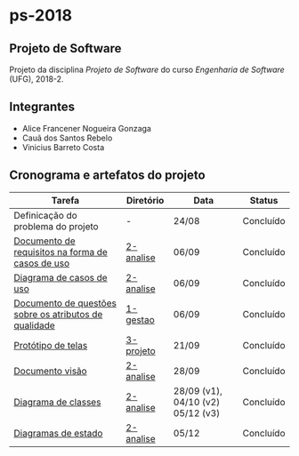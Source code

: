 # ps-2018

## Projeto de Software

Projeto da disciplina _Projeto de Software_ do curso _Engenharia de Software_ (UFG), 2018-2.  

## Integrantes

- Alice Francener Nogueira Gonzaga  
- Cauã dos Santos Rebelo  
- Vinicius Barreto Costa  

## Cronograma e artefatos do projeto

 Tarefa         | Diretório |Data | Status |
----------------|-----------|-------------|--------|
 Definicação do problema do projeto | - | 24/08 | Concluído
 [Documento de requisitos na forma de casos de uso](2-analise/descricao-caso-uso.pdf) | [2-analise](2-analise) | 06/09 | Concluído
 [Diagrama de casos de uso](2-analise/diagrama-caso-de-uso.png) | [2-analise](2-analise) | 06/09 | Concluído
 [Documento de questões sobre os atributos de qualidade](1-gestao/questoes-atributos-qualidade.pdf) | [1-gestao](1-gestao) | 06/09 | Concluído
 [Protótipo de telas](3-projeto/prototipo) | [3-projeto](3-projeto) | 21/09 | Concluído
 [Documento visão](2-analise/documento-visao-sistema.pdf) | [2-analise](2-analise) | 28/09 | Concluído
 [Diagrama de classes](2-analise/diagrama-classes.png) | [2-analise](2-analise) | 28/09 (v1), 04/10 (v2) 05/12 (v3)| Concluído
 [Diagramas de estado](2-analise/diagrama-estado) | [2-analise](2-analise) | 05/12| Concluído
 
